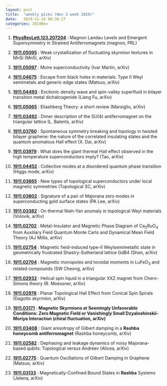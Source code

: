 ```yaml
---
layout: post
title:  "weekly picks (Nov 3 week 2019)"
date:   2019-11-16 00:36:27
categories: 2019Nov
---
```





1. **[PhysRevLett.123.207204](https://link.aps.org/doi/10.1103/PhysRevLett.123.207204)** : Magnon Landau Levels and Emergent Supersymmetry in Strained Antiferromagnets (magnon, PRL)


1. **[1911.05095](http://arxiv.org/abs/1911.05095)** : Weak crystallization of fluctuating skyrmion textures in MnSi (MnSi, arXiv)

1. **[1911.05097](http://arxiv.org/abs/1911.05097)** : Moire superconductivity (Ivar Martin, arXiv)



1. **[1911.04675](http://arxiv.org/abs/1911.04675)** : Escape from black holes in materials: Type II Weyl semimetals and generic edge states (Matsuo, arXiv)

1. **[1911.04493](http://arxiv.org/abs/1911.04493)** : Excitonic density wave and spin-valley superfluid in bilayer transition metal dichalcogenide (Liang Fu, arXiv)

1. **[1911.05065](http://arxiv.org/abs/1911.05065)** : Eliashberg Theory: a short review (Marsiglio, arXiv)



1. **[1911.03492](http://arxiv.org/abs/1911.03492)** : Dimer description of the SU(4) antiferromagnet on the triangular lattice (L. Balents, arXiv)

1. **[1911.03760](http://arxiv.org/abs/1911.03760)** : Spontaneous symmetry breaking and topology in twisted bilayer graphene: the nature of the correlated insulating states and the quantum anomalous Hall effect (X. Dai, arXiv)

1. **[1911.03979](http://arxiv.org/abs/1911.03979)** : What does the giant thermal Hall effect observed in the high temperature superconductors imply? (Tao, arXiv)

1. **[1911.04452](http://arxiv.org/abs/1911.04452)** : Collective modes at a disordered quantum phase transition (Higgs mode, arXiv)

1. **[1911.03665](http://arxiv.org/abs/1911.03665)** : New types of topological superconductors under local magnetic symmetries (Topological SC, arXiv)

1. **[1911.03802](http://arxiv.org/abs/1911.03802)** : Signature of a pair of Majorana zero modes in superconducting gold surface states (PA Lee, arXiv)


1. **[1911.03382](http://arxiv.org/abs/1911.03382)** : On thermal Nieh-Yan anomaly in topological Weyl materials (Volovik, arXiv)

1. **[1911.02702](http://arxiv.org/abs/1911.02702)** : Metal-Insulator and Magnetic Phase Diagram of Ca$_2$RuO$_4$ from Auxiliary Field Quantum Monte Carlo and Dynamical Mean Field Theory (AJ Millis, arXiv)

1. **[1911.02754](http://arxiv.org/abs/1911.02754)** : Magnetic field-induced type-II Weylsemimetallic state in geometrically frustrated Shastry-Sutherland lattice GdB4 (Shon, arXiv)

1. **[1911.02704](http://arxiv.org/abs/1911.02704)** : Magnetic monopoles and toroidal moments in LuFeO$_3$ and related compounds (SW Cheong, arXiv)

1. **[1911.02932](http://arxiv.org/abs/1911.02932)** : Helical spin liquid in a triangular XXZ magnet from Chern-Simons theory (R. Moessner, arXiv)

1. **[1911.02978](http://arxiv.org/abs/1911.02978)** : Planar Topological Hall Effect from Conical Spin Spirals (Dagotto skyrmion, arXiv)

1. **[1911.03171](http://arxiv.org/abs/1911.03171)** : **Magnetic Skyrmions at Seemingly Unfavorable Conditions: Zero Magnetic Field or Vanishingly Small Dzyaloshinskii-Moriya Interaction (chiral fluctuation, arXiv)**

1. **[1911.03408](http://arxiv.org/abs/1911.03408)** : Giant anisotropy of Gilbert damping in a **Rashba honeycomb antiferromagnet** (Rashba honeycomb, arXiv)

1. **[1911.02582](http://arxiv.org/abs/1911.02582)** : Dephasing and leakage dynamics of noisy Majorana-based qubits: Topological versus Andreev (Alicea, arXiv)

1. **[1911.02775](http://arxiv.org/abs/1911.02775)** : Quantum Oscillations of Gilbert Damping in Graphene (Matsuo, arXiv)

1. **[1911.03133](http://arxiv.org/abs/1911.03133)** : Magnetically-Confined Bound States in **Rashba** Systems (Jelena, arXiv)
